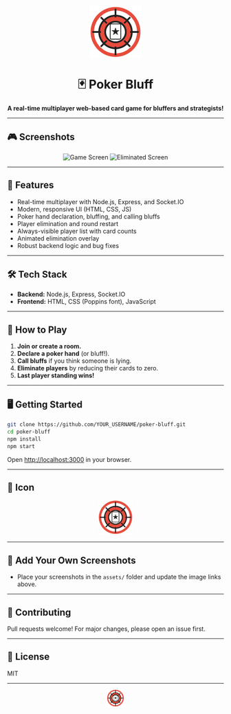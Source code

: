 <p align="center">
  <img src="assets/poker-chip.svg" width="120" alt="Poker Bluff Icon"/>
</p>

<h1 align="center">🃏 Poker Bluff</h1>
<p align="center">
  <b>A real-time multiplayer web-based card game for bluffers and strategists!</b>
</p>

---

## 🎮 Screenshots

<p align="center">
  <img src="assets/screenshot-game.png" width="400" alt="Game Screen"/>
  <img src="assets/screenshot-eliminated.png" width="400" alt="Eliminated Screen"/>
</p>

---

## 🚀 Features

- Real-time multiplayer with Node.js, Express, and Socket.IO
- Modern, responsive UI (HTML, CSS, JS)
- Poker hand declaration, bluffing, and calling bluffs
- Player elimination and round restart
- Always-visible player list with card counts
- Animated elimination overlay
- Robust backend logic and bug fixes

---

## 🛠️ Tech Stack

- **Backend:** Node.js, Express, Socket.IO
- **Frontend:** HTML, CSS (Poppins font), JavaScript

---

## 📝 How to Play

1. **Join or create a room.**
2. **Declare a poker hand** (or bluff!).
3. **Call bluffs** if you think someone is lying.
4. **Eliminate players** by reducing their cards to zero.
5. **Last player standing wins!**

---

## 🖥️ Getting Started

```bash
git clone https://github.com/YOUR_USERNAME/poker-bluff.git
cd poker-bluff
npm install
npm start
```

Open [http://localhost:3000](http://localhost:3000) in your browser.

---

## 🎨 Icon

<p align="center">
  <img src="assets/poker-chip.svg" width="80" alt="Poker Chip Icon"/>
</p>

---

## 📸 Add Your Own Screenshots

- Place your screenshots in the `assets/` folder and update the image links above.

---

## 🤝 Contributing

Pull requests welcome! For major changes, please open an issue first.

---

## 📄 License

MIT

---

<p align="center">
  <img src="assets/poker-chip.svg" width="40" alt="Poker Chip Icon"/>
</p>